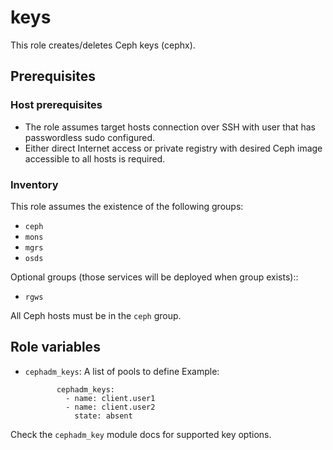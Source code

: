 # keys

This role creates/deletes Ceph keys (cephx).

## Prerequisites

### Host prerequisites

* The role assumes target hosts connection over SSH with user that has passwordless sudo configured.
* Either direct Internet access or private registry with desired Ceph image accessible to all hosts is required.

### Inventory

This role assumes the existence of the following groups:

* `ceph`
* `mons`
* `mgrs`
* `osds`

Optional groups (those services will be deployed when group exists)::

* `rgws`

All Ceph hosts must be in the `ceph` group.

## Role variables

* `cephadm_keys`: A list of pools to define
   Example:
   ```
          cephadm_keys:
            - name: client.user1
            - name: client.user2
              state: absent 
   ```

Check the `cephadm_key` module docs for supported key options.

